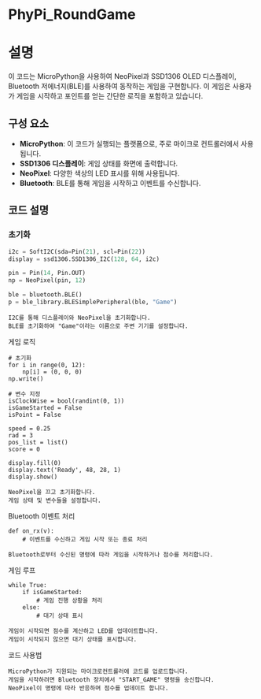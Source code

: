 # PhyPi_RoundGame
# 설명

이 코드는 MicroPython을 사용하여 NeoPixel과 SSD1306 OLED 디스플레이, Bluetooth 저에너지(BLE)를 사용하여 동작하는 게임을 구현합니다. 이 게임은 사용자가 게임을 시작하고 포인트를 얻는 간단한 로직을 포함하고 있습니다.

## 구성 요소

- **MicroPython**: 이 코드가 실행되는 플랫폼으로, 주로 마이크로 컨트롤러에서 사용됩니다.
- **SSD1306 디스플레이**: 게임 상태를 화면에 출력합니다.
- **NeoPixel**: 다양한 색상의 LED 표시를 위해 사용됩니다.
- **Bluetooth**: BLE를 통해 게임을 시작하고 이벤트를 수신합니다.

## 코드 설명

### 초기화

```python
i2c = SoftI2C(sda=Pin(21), scl=Pin(22))
display = ssd1306.SSD1306_I2C(128, 64, i2c)

pin = Pin(14, Pin.OUT)
np = NeoPixel(pin, 12)

ble = bluetooth.BLE()
p = ble_library.BLESimplePeripheral(ble, "Game")
```

    I2C를 통해 디스플레이와 NeoPixel을 초기화합니다.
    BLE를 초기화하여 "Game"이라는 이름으로 주변 기기를 설정합니다.

게임 로직
```
# 초기화
for i in range(0, 12):
    np[i] = (0, 0, 0)
np.write()

# 변수 지정
isClockWise = bool(randint(0, 1))
isGameStarted = False
isPoint = False

speed = 0.25
rad = 3
pos_list = list()
score = 0

display.fill(0)
display.text('Ready', 48, 28, 1)
display.show()
```

    NeoPixel을 끄고 초기화합니다.
    게임 상태 및 변수들을 설정합니다.

Bluetooth 이벤트 처리
```
def on_rx(v):
    # 이벤트를 수신하고 게임 시작 또는 종료 처리
```
    Bluetooth로부터 수신된 명령에 따라 게임을 시작하거나 점수를 처리합니다.

게임 루프
```
while True:
    if isGameStarted:
        # 게임 진행 상황을 처리
    else:
        # 대기 상태 표시
```
    게임이 시작되면 점수를 계산하고 LED를 업데이트합니다.
    게임이 시작되지 않으면 대기 상태를 표시합니다.

코드 사용법

    MicroPython가 지원되는 마이크로컨트롤러에 코드를 업로드합니다.
    게임을 시작하려면 Bluetooth 장치에서 "START_GAME" 명령을 송신합니다.
    NeoPixel이 명령에 따라 반응하며 점수를 업데이트 합니다.
